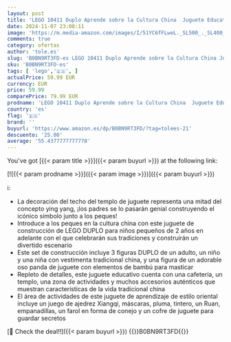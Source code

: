 ```yaml
---
layout: post
title: 'LEGO 10411 Duplo Aprende sobre la Cultura China  Juguete Educativo  Cafetería  Templo y Oso Panda  Actividades para Niños de 2 Años o Más  Yinga Yang'
date: 2024-11-07 23:08:11
image: 'https://m.media-amazon.com/images/I/51YC6fFLweL._SL500_._SL400_.jpg'
comments: true
category: ofertas
author: 'tole.es'
slug: 'B0BN9RT3FD-es LEGO 10411 Duplo Aprende sobre la Cultura China Juguete...'
sku: 'B0BN9RT3FD-es'
tags: [ 'lego','🇪🇸', ]
actualPrice: 59.99 EUR
currency: EUR
price: 59.99
comparePrice: 79.99 EUR
prodname: 'LEGO 10411 Duplo Aprende sobre la Cultura China  Juguete Educativo  Cafetería  Templo y Oso Panda  Actividades para Niños de 2 Años o Más  Yinga Yang'
country: 'es'
flag: '🇪🇸'
brand: ''
buyurl: 'https://www.amazon.es/dp/B0BN9RT3FD/?tag=tolees-21'
descuento: '25.00'
average: '55.4377777777778'
---
```


You've got [{{< param title >}}]({{< param buyurl >}}) at the following link:

[![{{< param prodname >}}]({{< param image >}})]({{< param buyurl >}})

ℹ️:

- La decoración del techo del templo de juguete representa una mitad del concepto ying yang, ¡los padres se lo pasarán genial construyendo el icónico símbolo junto a los peques!
- Introduce a los peques en la cultura china con este juguete de construcción de LEGO DUPLO para niños pequeños de 2 años en adelante con el que celebrarán sus tradiciones y construirán un divertido escenario
- Este set de construcción incluye 3 figuras DUPLO de un adulto, un niño y una niña con vestimenta tradicional china, y una figura de un adorable oso panda de juguete con elementos de bambú para masticar
- Repleto de detalles, este juguete educativo cuenta con una cafetería, un templo, una zona de actividades y muchos accesorios auténticos que muestran características de la vida tradicional china
- El área de actividades de este juguete de aprendizaje de estilo oriental incluye un juego de ajedrez Xiangqi, máscaras, pluma, tintero, un Ruan, empanadillas, un farol en forma de conejo y un cofre de juguete para guardar secretos

[🛒 Check the deal!!]({{< param buyurl >}})
{{<world>}}B0BN9RT3FD{{</world>}}
